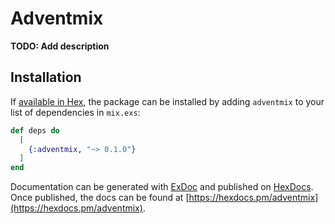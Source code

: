 # Adventmix

**TODO: Add description**

## Installation

If [available in Hex](https://hex.pm/docs/publish), the package can be installed
by adding `adventmix` to your list of dependencies in `mix.exs`:

```elixir
def deps do
  [
    {:adventmix, "~> 0.1.0"}
  ]
end
```

Documentation can be generated with [ExDoc](https://github.com/elixir-lang/ex_doc)
and published on [HexDocs](https://hexdocs.pm). Once published, the docs can
be found at [https://hexdocs.pm/adventmix](https://hexdocs.pm/adventmix).

